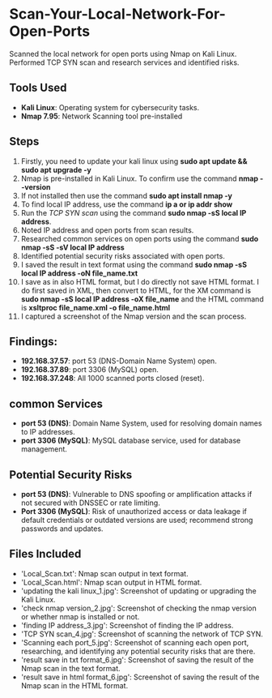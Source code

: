 # Scan-Your-Local-Network-For-Open-Ports
Scanned the local network for open ports using Nmap on Kali Linux. Performed TCP SYN scan and research services and identified risks.

## Tools Used
- **Kali Linux**: Operating system for cybersecurity tasks.
- **Nmap 7.95**: Network Scanning tool pre-installed

## Steps
1. Firstly, you need to update your kali linux using **sudo apt update && sudo apt upgrade -y**
2. Nmap is pre-installed in Kali Linux. To confirm use the command **nmap --version**
3. If not installed then use the command **sudo apt install nmap -y**
4. To find local IP address, use the command **ip a or ip  addr show**
5. Run the *TCP SYN scan* using the command **sudo nmap -sS local IP address**.
6. Noted IP address and open ports from scan results.
7. Researched common services on open ports using the command **sudo nmap -sS -sV local IP address**
8. Identified potential security risks associated with open ports.
9. I saved the result in text format using the command **sudo nmap -sS local IP address -oN file_name.txt**
10. I save as in also HTML format, but I do directly not save HTML format. I do first saved in XML, then convert to  HTML, for the XM command is **sudo nmap -sS local IP address -oX file_name** and the HTML command is **xsltproc file_name.xml -o file_name.html**
11. I captured a screenshot of the Nmap version and the scan process.

## Findings:
- **192.168.37.57**: port 53 (DNS-Domain Name System) open.
- **192.168.37.89**: port 3306 (MySQL) open.
- **192.168.37.248**: All 1000 scanned ports closed (reset).

## common Services
- **port 53 (DNS)**: Domain Name System, used for resolving domain names to IP addresses.
- **port 3306 (MySQL)**: MySQL database service, used for database management.

## Potential Security Risks
- **port 53 (DNS)**: Vulnerable to DNS spoofing or amplification attacks if not secured with DNSSEC or rate limiting.
- **Port 3306 (MySQL)**: Risk of unauthorized access or data leakage if default credentials or outdated versions are used; recommend strong passwords and updates.

## Files Included
- 'Local_Scan.txt': Nmap scan output in text format.
- 'Local_Scan.html': Nmap scan output in HTML format.
- 'updating the kali linux_1.jpg': Screenshot of updating or upgrading the Kali Linux.
- 'check nmap version_2.jpg': Screenshot of checking the nmap version or whether nmap is installed or not.
- 'finding IP address_3.jpg': Screenshot of finding the IP address.
- 'TCP SYN scan_4.jpg': Screenshot of scanning the network of TCP SYN.
- 'Scanning each port_5.jpg': Screenshot of scanning each open port, researching, and identifying any potential security risks that are there.
- 'result save in txt format_6.jpg': Screenshot of saving the result of the Nmap scan in the text format.
- 'result save in html format_6.jpg': Screenshot of saving the result of the Nmap scan in the HTML format.
